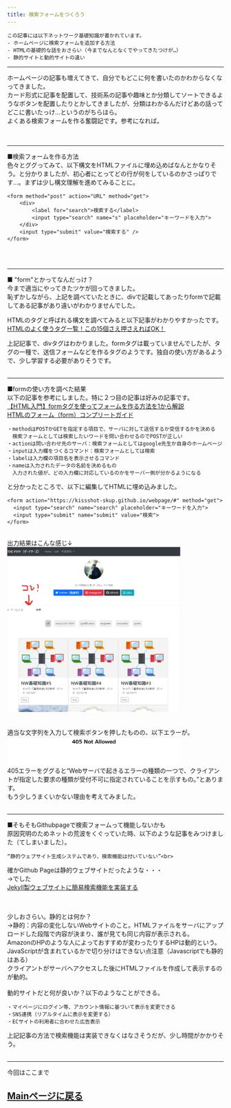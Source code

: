 ```yaml
---
title: 検索フォームをつくろう
---
```


<script async src="https://pagead2.googlesyndication.com/pagead/js/adsbygoogle.js?client=ca-pub-2844921131740253"
     crossorigin="anonymous"></script>
<!-- Global site tag (gtag.js) - Google Analytics -->
 <script async src="https://www.googletagmanager.com/gtag/js?id=G-H1234VX5NE"></script>
<script>
  window.dataLayer = window.dataLayer || [];
  function gtag(){dataLayer.push(arguments);}
  gtag('js', new Date());

  gtag('config', 'G-H1234VX5NE');
</script>

```
この記事には以下ネットワーク基礎知識が書かれています。
- ホームページに検索フォームを追加する方法
- HTMLの基礎的な話をおさらい（今までなんとなくでやってきたつけが…）
- 静的サイトと動的サイトの違い
```

----

ホームページの記事も増えてきて、自分でもどこに何を書いたのかわからなくなってきました。<br>
カード形式に記事を配置して、技術系の記事や趣味とか分類してソートできるようなボタンを配置したりとかしてきましたが、分類はわかるんだけどあの話ってどこに書いたっけ…というのがちらほら。<br>
よくある検索フォームを作る奮闘記です。参考になれば。<br>
<br>
<br>

----
■検索フォームを作る方法<br>
色々とググってみて、以下構文をHTMLファイルに埋め込めばなんとかなりそう。と分かりましたが、初心者にとってどの行が何をしているのかさっぱりです…。まずは少し構文理解を進めてみることに。<br>


```
<form method="post" action="URL" method="get">
	<div>
		<label for="search">検索する</label>
		<input type="search" name="s" placeholder="キーワードを入力">
	</div>
	<input type="submit" value="検索する" />
</form>
```

<br>
<br>

----

■ "form"とかってなんだっけ？<br>
今まで適当にやってきたツケが回ってきました。<br>
恥ずかしながら、上記を調べていたときに、divで記載してあったりformで記載してある記事があり違いがわかりませんでした。<br>

HTMLのタグと呼ばれる構文を調べてみると以下記事がわかりやすかったです。<br>
[HTMLのよく使うタグ一覧！この15個さえ押さえればOK！](https://zero-plus.io/media/html-tags-and-usage/)<br>

上記記事で、divタグはわかりました。formタグは載っていませんでしたが、タグの一種で、送信フォームなどを作るタグのようです。独自の使い方があるようで、少し学習する必要がありそうです。
<br>
<br>

----
■formの使い方を調べた結果<br>
以下の記事を参考にしました。特に２つ目の記事は好みの記事です。<br>
[【HTML入門】formタグを使ってフォームを作る方法を1から解説](https://www.sejuku.net/blog/81862)<br>
[HTMLのフォーム（form）コンプリートガイド](https://catnose.me/learning/html/form)<br>

```
・methodはPOSTかGETを指定する項目で、サーバに対して送信するか受信するかを決める
　検索フォームとしては検索したいワードを問い合わせるのでPOSTが正しい
・actionは問い合わせ先のサーバ：検索フォームとしてはgoogle先生か自身のホームページ
・inputは入力欄をつくるコマンド：検索フォームとしては検索
・labelは入力欄の項目名を表示させるコマンド
・nameは入力されたデータの名前を決めるもの
　入力された値が、どの入力欄に対応しているのかをサーバー側が分かるようになる
```
と分かったところで、以下に編集してHTMLに埋め込みました。<br>

```
<form action="https://kissshot-skup.github.io/webpage/#" method="get">
  <input type="search" name="search" placeholder="キーワードを入力">
  <input type="submit" name="submit" value="検索">
</form>
```

<br>
出力結果はこんな感じ↓<br>
<img src="../images/kensaku1.png" width="80%"><br>
<br>
<br>
適当な文字列を入力して検索ボタンを押したものの、以下エラーが。<br>
<img src="../images/kensaku2.png" width="80%"><br>
405エラーをググると“Webサーバで起きるエラーの種類の一つで、クライアントが指定した要求の種類が受付不可に指定されていることを示すもの。”とあります。<br>
もう少しうまくいかない理由を考えてみました。
<br>
<br>

----
■そもそもGithubpageで検索フォームって機能しないかも<br>
原因究明のためネットの荒波をくぐっていた時、以下のような記事をみつけました（てしまいました）。<br>
```
“静的ウェブサイト生成システムであり、検索機能は付いていない”<br>
```
確かGithub Pageは静的ウェブサイトだったような・・・<br>
→でした<br>
[Jekyll製ウェブサイトに簡易検索機能を実装する](https://genjiapp.com/blog/2013/12/08/simple-search-feature-on-jekyll-generated-website.html)<br>
<br>

<br>
少しおさらい。静的とは何か？<br>
→静的：内容の変化しないWebサイトのこと。HTMLファイルをサーバにアップロードした段階で内容が決まり、誰が見ても同じ内容が表示される。<br>
AmazonのHPのような人によっておすすめが変わったりするHPは動的という。JavaScriptが含まれているかで切り分けはできない点注意（Javascriptでも静的はある）<br>
クライアントがサーバへアクセスした後にHTMLファイルを作成して表示するのが動的。<br>
<br>
動的サイトだと何が良いか？以下のようなことができる。<br>

```
・マイページにログイン等、アカウント情報に基づいて表示を変更できる
・SNS連携（リアルタイムに表示を変更する）
・ECサイトの利用者に合わせた広告表示
```

上記記事の方法で検索機能は実装できなくはなさそうだが、少し時間がかかりそう。 
<br>
<br>

----
今回はここまで<br>

## [Mainページに戻る](https://kissshot-skup.github.io/webpage)

